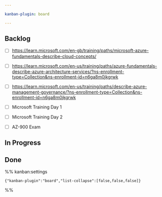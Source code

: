 ```yaml
---

kanban-plugin: board

---
```


## Backlog

- [ ] https://learn.microsoft.com/en-gb/training/paths/microsoft-azure-fundamentals-describe-cloud-concepts/
- [ ] https://learn.microsoft.com/en-us/training/paths/azure-fundamentals-describe-azure-architecture-services/?ns-enrollment-type=Collection&ns-enrollment-id=n6ga8m0jkgrwk
- [ ] https://learn.microsoft.com/en-us/training/paths/describe-azure-management-governance/?ns-enrollment-type=Collection&ns-enrollment-id=n6ga8m0jkgrwk
- [ ] Microsoft Training Day 1
- [ ] Microsoft Training Day 2
- [ ] AZ-900 Exam


## In Progress



## Done





%% kanban:settings
```
{"kanban-plugin":"board","list-collapse":[false,false,false]}
```
%%